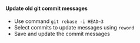 #### Update old git commit messages
* Use command `git rebase -i HEAD~3`
* Select commits to update messages using `reword`
* Save and update the commit messages
